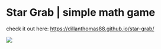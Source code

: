 # Star Grab | simple math game



check it out here: https://dillanthomas88.github.io/star-grab/

![](https://drive.google.com/file/d/1tR0cEdblBO80WsxJmVoeXtBaWGDFw1v_/view?usp=sharing)
